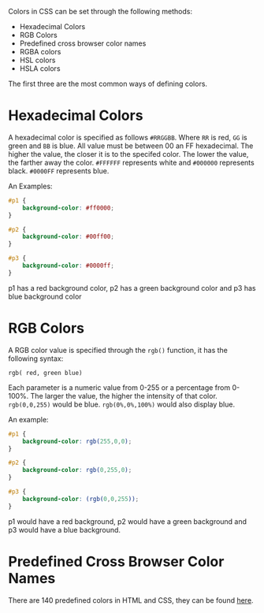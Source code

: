 Colors in CSS can be set through the following methods:

* Hexadecimal Colors
* RGB Colors
* Predefined cross browser color names
* RGBA colors
* HSL colors
* HSLA colors

The first three are the most common ways of defining colors.

# Hexadecimal Colors

A hexadecimal color is specified as follows `#RRGGBB`. Where `RR` is red, `GG` is green and `BB` is blue. All value must be between 00 an FF hexadecimal. The higher the value, the closer it is to the specifed color. The lower the value, the farther away the color. `#FFFFFF` represents white and `#000000` represents black. `#0000FF` represents blue.

An Examples:

```css
#p1 {
    background-color: #ff0000;
}

#p2 {
    background-color: #00ff00;
}

#p3 {
    background-color: #0000ff;
}

```

p1 has a red background color, p2 has a green background color and p3 has blue background color

# RGB Colors

A RGB color value is specified through the `rgb()` function, it has the following syntax:

`rgb( red, green blue)`

Each parameter is a numeric value from 0-255 or a percentage from 0-100%. The larger the value, the higher the intensity of that color. `rgb(0,0,255)` would be blue. `rgb(0%,0%,100%)` would also display blue.

An example:

```css
#p1 {
    background-color: rgb(255,0,0);
}

#p2 {
    background-color: rgb(0,255,0);
}

#p3 {
    background-color: (rgb(0,0,255));
}
```

p1 would have a red background, p2 would have a green background and p3 would have a blue background.

# Predefined Cross Browser Color Names

There are 140 predefined colors in HTML and CSS, they can be found [here]("https://developer.mozilla.org/en-US/docs/Web/CSS/named-color").